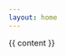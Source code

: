```yaml
---
layout: home
---
```

<script type="text/javascript">
var datapoints = [
{% for post in site.posts %}
  { "lat": {{ post.lat }}, "lon": {{ post.lon }}, "url": "{{ post.url }}" },
{% endfor %} 
];
</script>

<div id="map" class="{{ page.mapClass }}">
<div id="main-mc"></div>
</div>

<script type="text/javascript" src="/js/script.js" ></script>

<div id="main-post-container" class="{{ page.mainClass}} right">
  <div id="main-post">
    {{ content }}
  </div>
</div>
